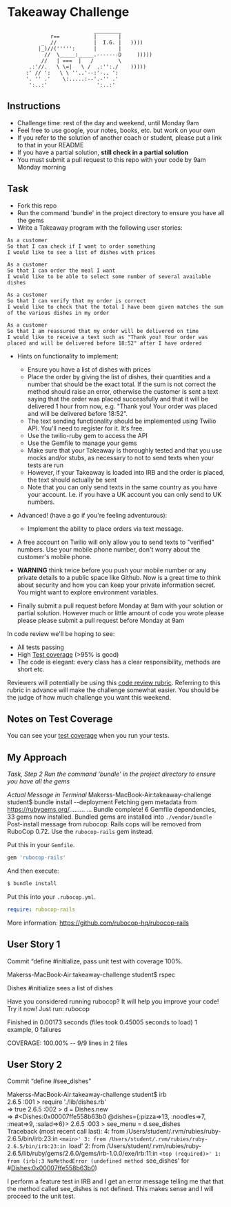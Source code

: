 Takeaway Challenge
==================
```
                            _________
              r==           |       |
           _  //            |  I.G. |   ))))
          |_)//(''''':      |       |
            //  \_____:_____.-------D     )))))
           //   | ===  |   /        \
       .:'//.   \ \=|   \ /  .:'':./    )))))
      :' // ':   \ \ ''..'--:'-.. ':
      '. '' .'    \:.....:--'.-'' .'
       ':..:'                ':..:'

 ```

Instructions
-------

* Challenge time: rest of the day and weekend, until Monday 9am
* Feel free to use google, your notes, books, etc. but work on your own
* If you refer to the solution of another coach or student, please put a link to that in your README
* If you have a partial solution, **still check in a partial solution**
* You must submit a pull request to this repo with your code by 9am Monday morning

Task
-----

* Fork this repo
* Run the command 'bundle' in the project directory to ensure you have all the gems
* Write a Takeaway program with the following user stories:

```
As a customer
So that I can check if I want to order something
I would like to see a list of dishes with prices

As a customer
So that I can order the meal I want
I would like to be able to select some number of several available dishes

As a customer
So that I can verify that my order is correct
I would like to check that the total I have been given matches the sum of the various dishes in my order

As a customer
So that I am reassured that my order will be delivered on time
I would like to receive a text such as "Thank you! Your order was placed and will be delivered before 18:52" after I have ordered
```

* Hints on functionality to implement:
  * Ensure you have a list of dishes with prices
  * Place the order by giving the list of dishes, their quantities and a number that should be the exact total. If the sum is not correct the method should raise an error, otherwise the customer is sent a text saying that the order was placed successfully and that it will be delivered 1 hour from now, e.g. "Thank you! Your order was placed and will be delivered before 18:52".
  * The text sending functionality should be implemented using Twilio API. You'll need to register for it. It’s free.
  * Use the twilio-ruby gem to access the API
  * Use the Gemfile to manage your gems
  * Make sure that your Takeaway is thoroughly tested and that you use mocks and/or stubs, as necessary to not to send texts when your tests are run
  * However, if your Takeaway is loaded into IRB and the order is placed, the text should actually be sent
  * Note that you can only send texts in the same country as you have your account. I.e. if you have a UK account you can only send to UK numbers.

* Advanced! (have a go if you're feeling adventurous):
  * Implement the ability to place orders via text message.

* A free account on Twilio will only allow you to send texts to "verified" numbers. Use your mobile phone number, don't worry about the customer's mobile phone.

* **WARNING** think twice before you push your mobile number or any private details to a public space like Github. Now is a great time to think about security and how you can keep your private information secret. You might want to explore environment variables.

* Finally submit a pull request before Monday at 9am with your solution or partial solution.  However much or little amount of code you wrote please please please submit a pull request before Monday at 9am


In code review we'll be hoping to see:

* All tests passing
* High [Test coverage](https://github.com/makersacademy/course/blob/master/pills/test_coverage.md) (>95% is good)
* The code is elegant: every class has a clear responsibility, methods are short etc.

Reviewers will potentially be using this [code review rubric](docs/review.md).  Referring to this rubric in advance will make the challenge somewhat easier.  You should be the judge of how much challenge you want this weekend.

Notes on Test Coverage
------------------

You can see your [test coverage](https://github.com/makersacademy/course/blob/master/pills/test_coverage.md) when you run your tests.

**My Approach**
---------------
*Task, Step 2*
*Run the command 'bundle' in the project directory to ensure you have all the gems*

*Actual Message in Terminal*
Makerss-MacBook-Air:takeaway-challenge student$ bundle install --deployment
Fetching gem metadata from https://rubygems.org/.........
...
Bundle complete! 6 Gemfile dependencies, 33 gems now installed.
Bundled gems are installed into `./vendor/bundle`
Post-install message from rubocop:
Rails cops will be removed from RuboCop 0.72. Use the `rubocop-rails` gem instead.

Put this in your `Gemfile`.

```rb
gem 'rubocop-rails'
```

And then execute:

```sh
$ bundle install
```

Put this into your `.rubocop.yml`.

```yaml
require: rubocop-rails
```

More information: https://github.com/rubocop-hq/rubocop-rails

**User Story 1**
---------------
Commit “define #initialize, pass unit test with coverage 100%.

Makerss-MacBook-Air:takeaway-challenge student$ rspec

Dishes
  #initialize
    sees a list of dishes

Have you considered running rubocop? It will help you improve your code!
Try it now! Just run: rubocop

Finished in 0.00173 seconds (files took 0.45005 seconds to load)
1 example, 0 failures


COVERAGE: 100.00% -- 9/9 lines in 2 files

**User Story 2**
---------------
Commit “define #see_dishes” 

Makerss-MacBook-Air:takeaway-challenge student$ irb                                                                      
2.6.5 :001 > require './lib/dishes.rb'                                                                                  
 => true 
2.6.5 :002 > d = Dishes.new                                                                                    
 => #<Dishes:0x00007ffe558b63b0 @dishes={:pizza=>13, :noodles=>7, :meat=>9, :salad=>6}> 
2.6.5 :003 > see_menu = d.see_dishes                                                                                    
Traceback (most recent call last):
        4: from /Users/student/.rvm/rubies/ruby-2.6.5/bin/irb:23:in `<main>'
        3: from /Users/student/.rvm/rubies/ruby-2.6.5/bin/irb:23:in `load'
        2: from /Users/student/.rvm/rubies/ruby-2.6.5/lib/ruby/gems/2.6.0/gems/irb-1.0.0/exe/irb:11:in `<top (required)>'
        1: from (irb):3
NoMethodError (undefined method `see_dishes' for #<Dishes:0x00007ffe558b63b0>)

I perform a feature test in IRB and I get an error message telling me that that the method called see_dishes is not defined. This makes sense and I will proceed to the unit test.
